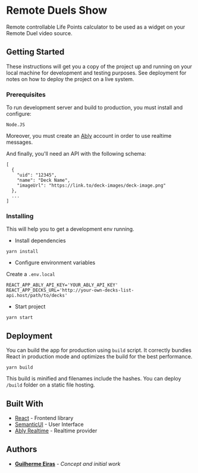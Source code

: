 # Remote Duels Show

Remote controllable Life Points calculator to be used as a widget on your Remote Duel video source.

## Getting Started

These instructions will get you a copy of the project up and running on your local machine for development and testing purposes. See deployment for notes on how to deploy the project on a live system.

### Prerequisites

To run development server and build to production, you must install and configure:

```
Node.JS
```

Moreover, you must create an [Ably](https://ably.com) account in order to use realtime messages.

And finally, you'll need an API with the following schema:

```
[
  {
    "uid": "12345",
    "name": "Deck Name",
    "imageUrl": "https://link.to/deck-images/deck-image.png"
  },
  ...
]
```
### Installing

This will help you to get a development env running.

- Install dependencies

```
yarn install
```

- Configure environment variables

Create a `.env.local`

```
REACT_APP_ABLY_API_KEY='YOUR_ABLY_API_KEY'
REACT_APP_DECKS_URL='http://your-own-decks-list-api.host/path/to/decks'
```

- Start project

```
yarn start
```

## Deployment

You can build the app for production using `build` script.
It correctly bundles React in production mode and optimizes the build for the best performance.

```
yarn build
```

This build is minified and filenames include the hashes.
You can deploy `/build` folder on a static file hosting.

## Built With

* [React](https://reactjs.org) - Frontend library
* [SemanticUI](https://semantic-ui.com) - User Interface
* [Ably Realtime](https://ably.com) - Realtime provider

## Authors

* **[Guilherme Eiras](https://github.com/guieiras)** - *Concept and initial work*

